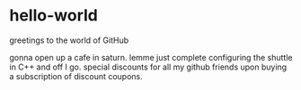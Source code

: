 # hello-world
greetings to the world of GitHub 

gonna open up a cafe in saturn. lemme just complete configuring the shuttle in C++ and off I go. special discounts for all my github friends upon buying a subscription of discount coupons.

